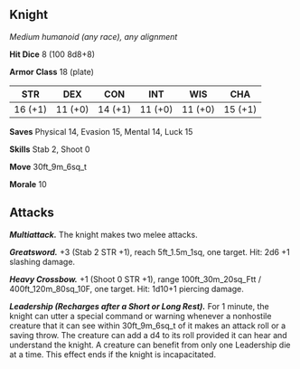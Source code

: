 ## Knight

*Medium humanoid (any race), any alignment*

**Hit Dice** 8 (100 8d8+8)

**Armor Class** 18 (plate)

| STR     | DEX     | CON     | INT     | WIS     | CHA     |
|---------|---------|---------|---------|---------|---------|
| 16 (+1) | 11 (+0) | 14 (+1) | 11 (+0) | 11 (+0) | 15 (+1) |

**Saves** Physical 14, Evasion 15, Mental 14, Luck 15

**Skills** Stab 2, Shoot 0

**Move** 30ft_9m_6sq_t

**Morale** 10

## Attacks

***Multiattack.*** The knight makes two melee attacks.

***Greatsword.*** +3 (Stab 2 STR +1), reach 5ft_1.5m_1sq, one target. Hit: 2d6 +1 slashing damage.

***Heavy Crossbow.*** +1 (Shoot 0 STR +1), range 100ft_30m_20sq_Ftt / 400ft_120m_80sq_10F, one target. Hit: 1d10+1 piercing damage.

***Leadership (Recharges after a Short or Long Rest).*** For 1 minute, the knight can utter a special command or warning whenever a nonhostile creature that it can see within 30ft_9m_6sq_t of it makes an attack roll or a saving throw. The creature can add a d4 to its roll provided it can hear and understand the knight. A creature can benefit from only one Leadership die at a time. This effect ends if the knight is incapacitated.


